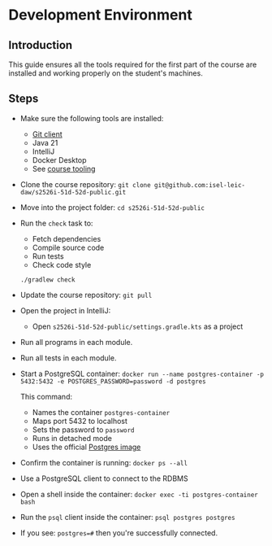 # Development Environment

## Introduction

This guide ensures all the tools required for the first part of the course are installed and working properly on the student's machines.

## Steps

- Make sure the following tools are installed:
  - [Git client](https://git-scm.com/downloads)
  - Java 21
  - IntelliJ
  - Docker Desktop
  - See [course tooling](https://github.com/isel-leic-daw/s2526i-51d-52d-public/wiki/tools)

- Clone the course repository:
  `git clone git@github.com:isel-leic-daw/s2526i-51d-52d-public.git`

- Move into the project folder:
  `cd s2526i-51d-52d-public`

- Run the `check` task to:
  - Fetch dependencies
  - Compile source code
  - Run tests
  - Check code style

  `./gradlew check`

- Update the course repository:
  `git pull`

- Open the project in IntelliJ:
  - Open `s2526i-51d-52d-public/settings.gradle.kts` as a project

- Run all programs in each module.

- Run all tests in each module.

- Start a PostgreSQL container:
  `docker run --name postgres-container -p 5432:5432 -e POSTGRES_PASSWORD=password -d postgres`

  This command:
  - Names the container `postgres-container`
  - Maps port 5432 to localhost
  - Sets the password to `password`
  - Runs in detached mode
  - Uses the official [Postgres image](https://hub.docker.com/_/postgres)

- Confirm the container is running:
  `docker ps --all`

- Use a PostgreSQL client to connect to the RDBMS

- Open a shell inside the container:
  `docker exec -ti postgres-container bash`

- Run the `psql` client inside the container:
  `psql postgres postgres`

- If you see:
  `postgres=#`
  then you're successfully connected.
